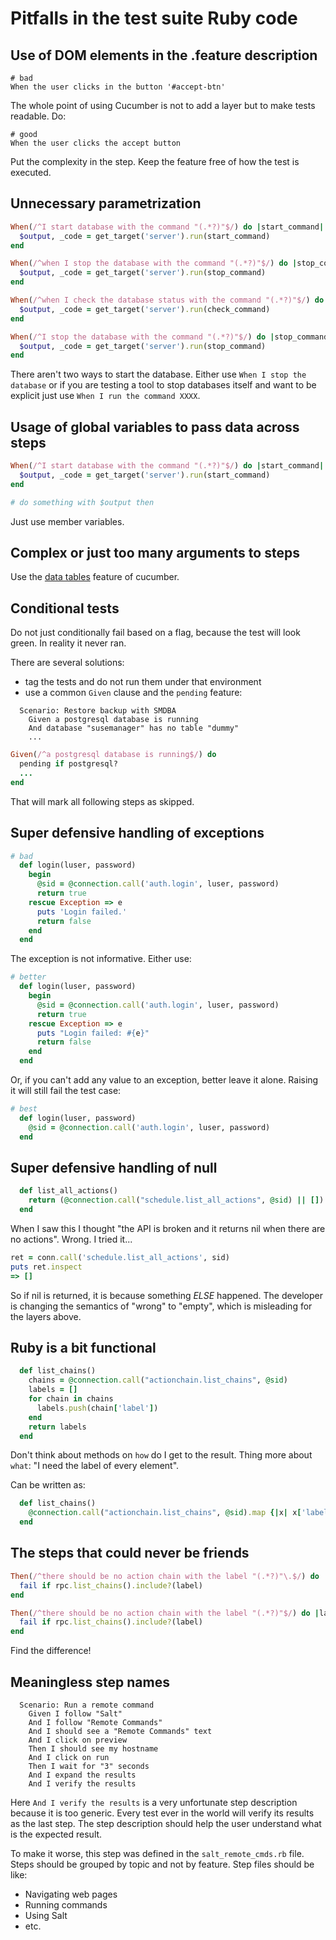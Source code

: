 # Pitfalls in the test suite Ruby code

## Use of DOM elements in the .feature description

```gherkin
# bad
When the user clicks in the button '#accept-btn'
```

The whole point of using Cucumber is not to add a layer but to make tests readable. Do:

```gherkin
# good
When the user clicks the accept button
```

Put the complexity in the step. Keep the feature free of how the test is executed.

## Unnecessary parametrization

```ruby
When(/^I start database with the command "(.*?)"$/) do |start_command|
  $output, _code = get_target('server').run(start_command)
end

When(/^when I stop the database with the command "(.*?)"$/) do |stop_command|
  $output, _code = get_target('server').run(stop_command)
end

When(/^when I check the database status with the command "(.*?)"$/) do |check_command|
  $output, _code = get_target('server').run(check_command)
end

When(/^I stop the database with the command "(.*?)"$/) do |stop_command|
  $output, _code = get_target('server').run(stop_command)
end
```

There aren't two ways to start the database. Either use `When I stop the database` or if you are testing a tool to
stop databases itself and want to be explicit just use `When I run the command XXXX`.

## Usage of global variables to pass data across steps

```ruby
When(/^I start database with the command "(.*?)"$/) do |start_command|
  $output, _code = get_target('server').run(start_command)
end

# do something with $output then
```

Just use member variables.

## Complex or just too many arguments to steps

Use the [data tables](https://cucumber.io/docs/cucumber/api/?lang=ruby) feature of cucumber.

## Conditional tests

Do not just conditionally fail based on a flag, because the test will look green. In reality it never ran.

There are several solutions:
* tag the tests and do not run them under that environment
* use a common `Given` clause and the `pending` feature:

```gherkin
  Scenario: Restore backup with SMDBA
    Given a postgresql database is running
    And database "susemanager" has no table "dummy"
    ...
```

```ruby
Given(/^a postgresql database is running$/) do
  pending if postgresql?
  ...
end
```

That will mark all following steps as skipped.

## Super defensive handling of exceptions

```ruby
# bad
  def login(luser, password)
    begin
      @sid = @connection.call('auth.login', luser, password)
      return true
    rescue Exception => e
      puts 'Login failed.'
      return false
    end
  end
```

The exception is not informative. Either use:

```ruby
# better
  def login(luser, password)
    begin
      @sid = @connection.call('auth.login', luser, password)
      return true
    rescue Exception => e
      puts "Login failed: #{e}"
      return false
    end
  end
```

Or, if you can't add any value to an exception, better leave it alone.
Raising it will still fail the test case:

```ruby
# best
  def login(luser, password)
    @sid = @connection.call('auth.login', luser, password)
  end
```

## Super defensive handling of null

```ruby
  def list_all_actions()
    return (@connection.call("schedule.list_all_actions", @sid) || [])
  end
```

When I saw this I thought "the API is broken and it returns nil when there are no actions". Wrong. I tried it...

```ruby
ret = conn.call('schedule.list_all_actions', sid)
puts ret.inspect
=> []
```

So if nil is returned, it is because something *ELSE* happened. The developer is changing the semantics of "wrong" to
"empty", which is misleading for the layers above.

## Ruby is a bit functional

```ruby
  def list_chains()
    chains = @connection.call("actionchain.list_chains", @sid)
    labels = []
    for chain in chains
      labels.push(chain['label'])
    end
    return labels
  end
```

Don't think about methods on `how` do I get to the result. Thing more about `what`: "I need the label of every element".

Can be written as:

```ruby
  def list_chains()
    @connection.call("actionchain.list_chains", @sid).map {|x| x['label']}
  end
```

## The steps that could never be friends

```ruby
Then(/^there should be no action chain with the label "(.*?)"\.$/) do |label|
  fail if rpc.list_chains().include?(label)
end

Then(/^there should be no action chain with the label "(.*?)"$/) do |label|
  fail if rpc.list_chains().include?(label)
end
```

Find the difference!

## Meaningless step names

```gherkin
  Scenario: Run a remote command
    Given I follow "Salt"
    And I follow "Remote Commands"
    And I should see a "Remote Commands" text
    And I click on preview
    Then I should see my hostname
    And I click on run
    Then I wait for "3" seconds
    And I expand the results
    And I verify the results
```

Here `And I verify the results` is a very unfortunate step description because it is too generic.
Every test ever in the world will verify its results as the last step.
The step description should help the user understand what is the expected result.

To make it worse, this step was defined in the `salt_remote_cmds.rb` file. Steps should be grouped by topic and not by
feature. Step files should be like:

* Navigating web pages
* Running commands
* Using Salt
* etc.
